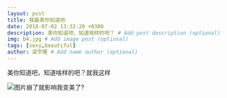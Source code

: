 ```yaml
---
layout: post
title: 我最美你知道吧
date: 2018-07-02 13:32:20 +0300
description: 美你知道吧，知道啥样的吧？ # Add post description (optional)
img: b4.jpg # Add image post (optional)
tags: [sexy,beautiful]
author: 梁宇雁 # Add name author (optional)
---
```

美你知道吧，知道啥样的吧？就我这样

![图片崩了就影响我变美了?]({{site.baseurl}}/assets/img/b1.jpg)
